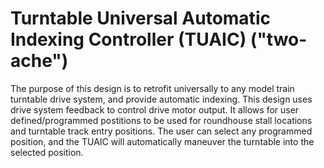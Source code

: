 # Turntable Universal Automatic Indexing Controller (TUAIC) ("two-ache")

The purpose of this design is to retrofit universally to any model train
turntable drive system, and provide automatic indexing. This design uses
drive system feedback to control drive motor output. It allows for user
defined/programmed postitions to be used for roundhouse stall locations and
turntable track entry positions. The user can select any programmed
position, and the TUAIC will automatically maneuver the turntable into the
selected position.
